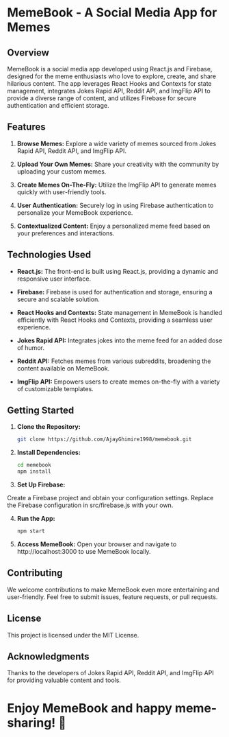 # MemeBook - A Social Media App for Memes

## Overview

MemeBook is a social media app developed using React.js and Firebase, designed for the meme enthusiasts who love to explore, create, and share hilarious content. The app leverages React Hooks and Contexts for state management, integrates Jokes Rapid API, Reddit API, and ImgFlip API to provide a diverse range of content, and utilizes Firebase for secure authentication and efficient storage.

## Features

1. **Browse Memes:** Explore a wide variety of memes sourced from Jokes Rapid API, Reddit API, and ImgFlip API.

2. **Upload Your Own Memes:** Share your creativity with the community by uploading your custom memes.

3. **Create Memes On-The-Fly:** Utilize the ImgFlip API to generate memes quickly with user-friendly tools.

4. **User Authentication:** Securely log in using Firebase authentication to personalize your MemeBook experience.

5. **Contextualized Content:** Enjoy a personalized meme feed based on your preferences and interactions.

## Technologies Used

- **React.js:** The front-end is built using React.js, providing a dynamic and responsive user interface.

- **Firebase:** Firebase is used for authentication and storage, ensuring a secure and scalable solution.

- **React Hooks and Contexts:** State management in MemeBook is handled efficiently with React Hooks and Contexts, providing a seamless user experience.

- **Jokes Rapid API:** Integrates jokes into the meme feed for an added dose of humor.

- **Reddit API:** Fetches memes from various subreddits, broadening the content available on MemeBook.

- **ImgFlip API:** Empowers users to create memes on-the-fly with a variety of customizable templates.

## Getting Started

1. **Clone the Repository:**
   ```bash
   git clone https://github.com/AjayGhimire1998/memebook.git


2. **Install Dependencies:**
   ```bash
   cd memebook
   npm install

3. **Set Up Firebase:**

Create a Firebase project and obtain your configuration settings.
Replace the Firebase configuration in src/firebase.js with your own.

4. **Run the App:**
   ```bash
   npm start
   
5. **Access MemeBook:**
Open your browser and navigate to http://localhost:3000 to use MemeBook locally.

## Contributing
We welcome contributions to make MemeBook even more entertaining and user-friendly. Feel free to submit issues, feature requests, or pull requests.

## License
This project is licensed under the MIT License.

## Acknowledgments
Thanks to the developers of Jokes Rapid API, Reddit API, and ImgFlip API for providing valuable content and tools.

# Enjoy MemeBook and happy meme-sharing! 🎉


